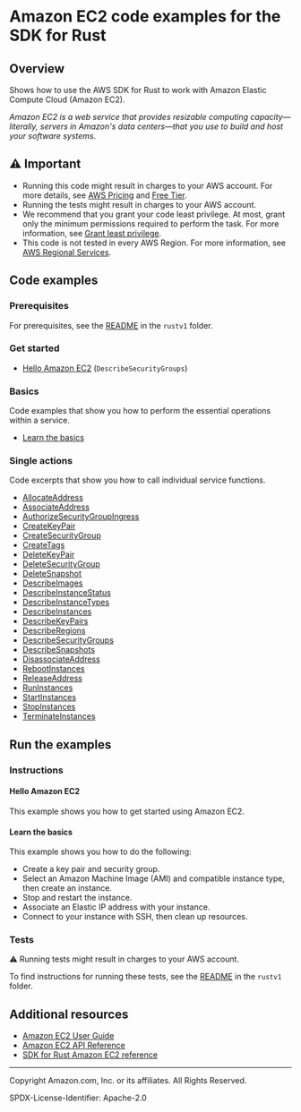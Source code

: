 # Amazon EC2 code examples for the SDK for Rust

## Overview

Shows how to use the AWS SDK for Rust to work with Amazon Elastic Compute Cloud (Amazon EC2).

<!--custom.overview.start-->
<!--custom.overview.end-->

_Amazon EC2 is a web service that provides resizable computing capacity—literally, servers in Amazon's data centers—that you use to build and host your software systems._

## ⚠ Important

* Running this code might result in charges to your AWS account. For more details, see [AWS Pricing](https://aws.amazon.com/pricing/) and [Free Tier](https://aws.amazon.com/free/).
* Running the tests might result in charges to your AWS account.
* We recommend that you grant your code least privilege. At most, grant only the minimum permissions required to perform the task. For more information, see [Grant least privilege](https://docs.aws.amazon.com/IAM/latest/UserGuide/best-practices.html#grant-least-privilege).
* This code is not tested in every AWS Region. For more information, see [AWS Regional Services](https://aws.amazon.com/about-aws/global-infrastructure/regional-product-services).

<!--custom.important.start-->
<!--custom.important.end-->

## Code examples

### Prerequisites

For prerequisites, see the [README](../../README.md#Prerequisites) in the `rustv1` folder.


<!--custom.prerequisites.start-->
<!--custom.prerequisites.end-->

### Get started

- [Hello Amazon EC2](src/bin/ec2-helloworld.rs#L22) (`DescribeSecurityGroups`)


### Basics

Code examples that show you how to perform the essential operations within a service.

- [Learn the basics](src/getting_started/scenario.rs)


### Single actions

Code excerpts that show you how to call individual service functions.

- [AllocateAddress](src/ec2.rs#L443)
- [AssociateAddress](src/ec2.rs#L465)
- [AuthorizeSecurityGroupIngress](src/ec2.rs#L136)
- [CreateKeyPair](src/ec2.rs#L41)
- [CreateSecurityGroup](src/ec2.rs#L77)
- [CreateTags](src/ec2.rs#L233)
- [DeleteKeyPair](src/getting_started/key_pair.rs#L67)
- [DeleteSecurityGroup](src/ec2.rs#L167)
- [DeleteSnapshot](../ebs/src/bin/delete-snapshot.rs#L26)
- [DescribeImages](src/ec2.rs#L179)
- [DescribeInstanceStatus](src/bin/list-all-instance-events.rs#L22)
- [DescribeInstanceTypes](src/ec2.rs#L198)
- [DescribeInstances](src/ec2.rs#L317)
- [DescribeKeyPairs](src/ec2.rs#L57)
- [DescribeRegions](src/bin/describe-regions.rs#L22)
- [DescribeSecurityGroups](src/bin/ec2-helloworld.rs#L22)
- [DescribeSnapshots](../ebs/src/bin/get-snapshot-state.rs#L27)
- [DisassociateAddress](src/ec2.rs#L482)
- [RebootInstances](src/getting_started/instance.rs#L86)
- [ReleaseAddress](src/ec2.rs#L454)
- [RunInstances](src/ec2.rs#L233)
- [StartInstances](src/ec2.rs#L340)
- [StopInstances](src/ec2.rs#L356)
- [TerminateInstances](src/ec2.rs#L410)


<!--custom.examples.start-->
<!--custom.examples.end-->

## Run the examples

### Instructions


<!--custom.instructions.start-->
<!--custom.instructions.end-->

#### Hello Amazon EC2

This example shows you how to get started using Amazon EC2.


#### Learn the basics

This example shows you how to do the following:

- Create a key pair and security group.
- Select an Amazon Machine Image (AMI) and compatible instance type, then create an instance.
- Stop and restart the instance.
- Associate an Elastic IP address with your instance.
- Connect to your instance with SSH, then clean up resources.

<!--custom.basic_prereqs.ec2_Scenario_GetStartedInstances.start-->
<!--custom.basic_prereqs.ec2_Scenario_GetStartedInstances.end-->


<!--custom.basics.ec2_Scenario_GetStartedInstances.start-->
<!--custom.basics.ec2_Scenario_GetStartedInstances.end-->


### Tests

⚠ Running tests might result in charges to your AWS account.


To find instructions for running these tests, see the [README](../../README.md#Tests)
in the `rustv1` folder.



<!--custom.tests.start-->
<!--custom.tests.end-->

## Additional resources

- [Amazon EC2 User Guide](https://docs.aws.amazon.com/AWSEC2/latest/UserGuide/concepts.html)
- [Amazon EC2 API Reference](https://docs.aws.amazon.com/AWSEC2/latest/APIReference/Welcome.html)
- [SDK for Rust Amazon EC2 reference](https://docs.rs/aws-sdk-ec2/latest/aws_sdk_ec2/)

<!--custom.resources.start-->
<!--custom.resources.end-->

---

Copyright Amazon.com, Inc. or its affiliates. All Rights Reserved.

SPDX-License-Identifier: Apache-2.0
